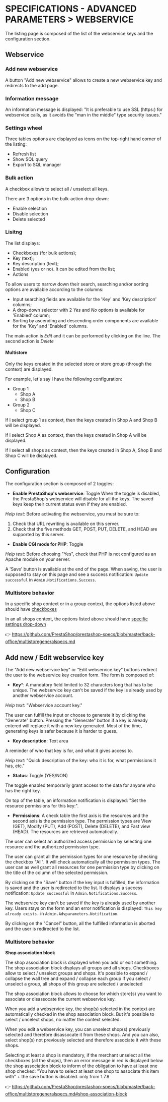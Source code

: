 # SPECIFICATIONS - ADVANCED PARAMETERS &gt; WEBSERVICE

The listing page is composed of the list of the webservice keys and the configuration section.


## Webservice

### Add new webservice

A button "Add new webservice" allows to create a new webservice key and redirects to the add page.

### Information message

An information message is displayed: "It is preferable to use SSL (https:) for webservice calls, as it avoids the "man in the middle" type security issues."

### Settings wheel

Three tables options are displayed as icons on the top-right hand corner of the listing: 

- Refresh list<br>
- Show SQL query<br>
- Export to SQL manager<br>

### Bulk action

A checkbox allows to select all / unselect all keys.

There are 3 options in the bulk-action drop-down:
- Enable selection
- Disable selection
- Delete selected

### Lisitng

The list displays:

- Checkboxes (for bulk actions);
- Key (text);
- Key description (text);
- Enabled (yes or no). It can be edited from the list;
- Actions

To allow users to narrow down their search, searching and/or sorting options are available according to the columns:

- Input searching fields are available for the 'Key' and 'Key description' columns;
- A drop-down selector with 2 _Yes_ and _No_ options is available for 'Enabled' column;
- Sorting by ascending and descending order components are available for the 'Key' and 'Enabled' columns.

The main action is _Edit_ and it can be performed by clicking on the line.
The second action is _Delete_

#### Multistore

Only the keys created in the selected store or store group (through the context) are displayed.

For example, let's say I have the following configuration:
- Group 1
  - Shop A
  - Shop B
- Group 2
  - Shop C

If I select group 1 as context, then the keys created in Shop A and Shop B will be displayed.

If I select Shop A as context, then the keys created in Shop A will be displayed.

If I select all shops as context, then the keys created in Shop A, Shop B and Shop C will be displayed.

## Configuration

The configuration section is composed of 2 toggles:

- **Enable PrestaShop's webservice**: Toggle
When the toggle is disabled, the PrestaShop's webservice will disable for all the keys. The saved keys keep their current status even if they are enabled. 

_Help text_: 
Before activating the webservice, you must be sure to:
1. Check that URL rewriting is available on this server.
2. Check that the five methods GET, POST, PUT, DELETE, and HEAD are supported by this server.

- **Enable CGI mode for PHP**: Toggle

_Help text_: 
Before choosing "Yes", check that PHP is not configured as an Apache module on your server.

A 'Save' button is available at the end of the page. When saving, the user is supposed to stay on this page and see a success notification: `Update successful` in `Admin.Notifications.Success`.

### Multistore behavior

In a specific shop context or in a group context, the options listed above should have [checkboxes](https://github.com/PrestaShop/PrestaShop/issues/19359) 

In an all shops context, the options listed above should have [specific settings drop-down](https://github.com/PrestaShop/PrestaShop/issues/19312)

:point_right: https://github.com/PrestaShop/prestashop-specs/blob/master/back-office/multistoregeneralspecs.md

## Add new / Edit webservice key

The "Add new webservice key" or "Edit webservice key" buttons redirect the user to the webservice key creation form. The form is composed of:

- **Key***: A mandatory field limited to 32 characters long that has to be unique. The webservice key can't be saved if the key is already used by another webservice account.

_Help text_: "Webservice account key."

The user can fulfill the input or choose to generate it by clicking the "Generate" button. Pressing the "Generate" button if a key is already entered will replace it with a new key generated.
Most of the time, generating keys is safer because it is harder to guess.

- **Key description**: Text area

A reminder of who that key is for, and what it gives access to.

_Help text_: "Quick description of the key: who it is for, what permissions it has, etc."

- **Status**: Toggle (YES/NON)

The toggle enabled temporarily grant access to the data for anyone who has the right key.

On top of the table, an information notification is displayed: "Set the resource permissions for this key:".

- **Permissions**: A check table
the first axis is the resources and the second axis is the permission type.
The permission types are View (GET), Modify (PUT), Add (POST), Delete (DELETE), and	Fast view (HEAD).
The resources are retrieved automatically.

The user can select an authorized access permission by selecting one resource and the authorized permission type. 

The user can grant all the permission types for one resource by checking the checkbox "All". It will check automatically all the permission types.
The user can as well grant all resources for one permission type by clicking on the title of the column of the selected permission.


By clicking on the "Save" button if the key input is fulfilled, the information is saved and the user is redirected to the list. It displays a success notification: `Update successful` in `Admin.Notifications.Success`.

The webservice key can't be saved if the key is already used by another key. Users stays on the form and an error notification is displayed: `This key already exists.` in `Admin.Advparameters.Notification`.

By clicking on the "Cancel" button, all the fulfilled information is aborted and the user is redirected to the list. 


### Multistore behavior

**Shop association block**

The shop association block is displayed when you add or edit something.
The shop association block displays all groups and all shops.
Checkboxes allow to select / unselect groups and shops.
It's possible to expand / collapse the wall tree and expand / collapse each group
If you select / unselect a group, all shops of this group are selected / unselected

The shop association block allows to choose for which store(s) you want to associate or disassocate the current webservice key.

When you add a webservice key, the shop(s) selected in the context are automatically checked in the shop association block.
But it's possible to select / uncelect shops, no matter the context selected.

When you edit a webservice key, you can unselect shop(s) previously selected and therefore disassocate it from these shops.
And you can also, select shop(s) not previously selected and therefore associate it with these shops.

Selecting at least a shop is mandatory, if the merchant unselect all the checkboxes (all the shops), then an error message in red is displayed below the shop association block to inform of the obligation to have at least one shop checked: "You have to select at least one shop to associate this item with" + the save button is disabled. only from 1.7.8

:point_right: https://github.com/PrestaShop/prestashop-specs/blob/master/back-office/multistoregeneralspecs.md#shop-association-block

